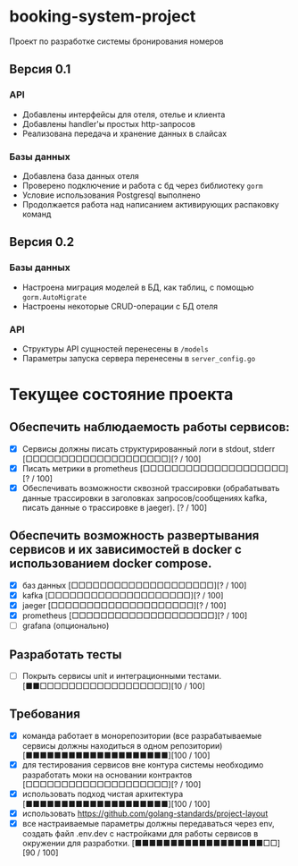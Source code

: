 # booking-system-project

Проект по разработке системы бронирования номеров

## Версия 0.1

### API

- Добавлены интерфейсы для отеля, отелье и клиента
- Добавлены handler'ы простых http-запросов
- Реализована передача и хранение данных в слайсах 

### Базы данных

- Добавлена база данных отеля
- Проверено подключение и работа с бд через библиотеку `gorm`
- Условие использования Postgresql выполнено
- Продолжается работа над написанием активирующих распаковку команд

## Версия 0.2

### Базы данных

- Настроена миграция моделей в БД, как таблиц, с помощью `gorm.AutoMigrate`
- Настроены некоторые CRUD-операции с БД отеля

### API

- Структуры API сущностей перенесены в `/models`
- Параметры запуска сервера перенесены в `server_config.go`

# Текущее состояние проекта

## Обеспечить наблюдаемость работы сервисов:
- [x] Cервисы должны писать структурированный логи в stdout, stderr [□□□□□□□□□□□□□□□□□□□□][? / 100]
- [x] Писать метрики в prometheus [□□□□□□□□□□□□□□□□□□□□][? / 100]
- [x] Обеспечивать возможности сквозной трассировки (обрабатывать данные трассировки в заголовках запросов/сообщениях kafka, писать данные о трассировке в jaeger). [? / 100]

## Обеспечить возможность развертывания сервисов и их зависимостей в docker с использованием docker compose.
- [x] баз данных [□□□□□□□□□□□□□□□□□□□□][? / 100]
- [x] kafka [□□□□□□□□□□□□□□□□□□□□][? / 100]
- [x] jaeger [□□□□□□□□□□□□□□□□□□□□][? / 100]
- [x] prometheus [□□□□□□□□□□□□□□□□□□□□][? / 100]
- [ ] grafana (опционально)

## Разработать тесты

- [ ] Покрыть сервисы unit и интеграционными тестами. [■■□□□□□□□□□□□□□□□□□□][10 / 100]

## Требования

- [x] команда работает в монорепозитории (все разрабатываемые сервисы должны находиться в одном репозитории) [■■■■■■■■■■■■■■■■■■■■][100 / 100]
- [x] для тестирования сервисов вне контура системы необходимо разработать моки на основании контрактов [□□□□□□□□□□□□□□□□□□□□][? / 100]
- [x] использовать подход чистая архитектура [■■■■■■■■■■■■■■■■■■■■][100 / 100]
- [x] использовать https://github.com/golang-standards/project-layout
- [x] все настраиваемые параметры должны передаваться через env, создать файл .env.dev с настройками для работы сервисов в окружении для разработки. [■■■■■■■■■■■■■■■■■■□□][90 / 100]
